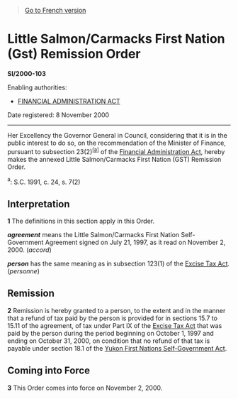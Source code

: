 > [Go to French version](/fr/Règlements/Textes%20réglementaires/2000/103.md)

# Little Salmon/Carmacks First Nation (Gst) Remission Order

**SI/2000-103**

Enabling authorities: 
- [FINANCIAL ADMINISTRATION ACT](/en/Acts/Revised%20Statutes%20of%20Canada/F/F-11.md)

Date registered: 8 November 2000

----------

Her Excellency the Governor General in Council, considering that it is in the public interest to do so, on the recommendation of the Minister of Finance, pursuant to subsection 23(2)<sup><a href='#footnotea_e'>[a]</a></sup> of the [Financial Administration Act](/en/Acts/Revised%20Statutes%20of%20Canada/F/F-11.md), hereby makes the annexed Little Salmon/Carmacks First Nation (GST) Remission Order.



<a name='footnotea_e'><sup>a</sup></a>: S.C. 1991, c. 24, s. 7(2)<br />




## Interpretation


**1** The definitions in this section apply in this Order.

***agreement*** means the Little Salmon/Carmacks First Nation Self-Government Agreement signed on July 21, 1997, as it read on November 2, 2000. (*accord*)

***person*** has the same meaning as in subsection 123(1) of the [Excise Tax Act](/en/Acts/Revised%20Statutes%20of%20Canada/E/E-15.md). (*personne*)




## Remission


**2** Remission is hereby granted to a person, to the extent and in the manner that a refund of tax paid by the person is provided for in sections 15.7 to 15.11 of the agreement, of tax under Part IX of the [Excise Tax Act](/en/Acts/Revised%20Statutes%20of%20Canada/E/E-15.md) that was paid by the person during the period beginning on October 1, 1997 and ending on October 31, 2000, on condition that no refund of that tax is payable under section 18.1 of the [Yukon First Nations Self-Government Act](/en/Acts/Statutes%20of%20Canada/1994/c.%2035.md).




## Coming into Force


**3** This Order comes into force on November 2, 2000.


